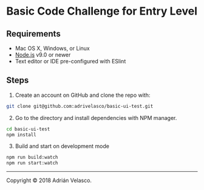 # Basic Code Challenge for Entry Level

## Requirements

  * Mac OS X, Windows, or Linux
  * [Node.js](https://nodejs.org/) v9.0 or newer
  * Text editor or IDE pre-configured with ESlint

## Steps

1. Create an account on GitHub and clone the repo with:

````bash
git clone git@github.com:adrivelasco/basic-ui-test.git
````

2. Go to the directory and install dependencies with NPM manager.

````bash
cd basic-ui-test
npm install
````

3. Build and start on development mode

````bash
npm run build:watch
npm run start:watch
````

---

Copyright © 2018 Adrián Velasco.